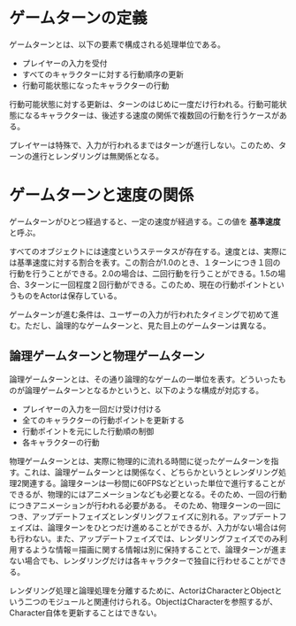 # ゲームターンの定義 #
ゲームターンとは、以下の要素で構成される処理単位である。

- プレイヤーの入力を受付
- すべてのキャラクターに対する行動順序の更新
- 行動可能状態になったキャラクターの行動

行動可能状態に対する更新は、ターンのはじめに一度だけ行われる。行動可能状態になるキャラクターは、後述する速度の関係で複数回の行動を行うケースがある。

プレイヤーは特殊で、入力が行われるまではターンが進行しない。このため、ターンの進行とレンダリングは無関係となる。

# ゲームターンと速度の関係 #
ゲームターンがひとつ経過すると、一定の速度が経過する。この値を **基準速度** と呼ぶ。

すべてのオブジェクトには速度というステータスが存在する。速度とは、実際には基準速度に対する割合を表す。この割合が1.0のとき、１ターンにつき１回の行動を行うことができる。2.0の場合は、二回行動を行うことができる。1.5の場合、3ターンに一回程度２回行動ができる。このため、現在の行動ポイントというものをActorは保存している。

ゲームターンが進む条件は、ユーザーの入力が行われたタイミングで初めて進む。ただし、論理的なゲームターンと、見た目上のゲームターンは異なる。

## 論理ゲームターンと物理ゲームターン ##
論理ゲームターンとは、その通り論理的なゲームの一単位を表す。どういったものが論理ゲームターンとなるかというと、以下のような構成が対応する。

- プレイヤーの入力を一回だけ受け付ける
- 全てのキャラクターの行動ポイントを更新する
- 行動ポイントを元にした行動順の制御
- 各キャラクターの行動

物理ゲームターンとは、実際に物理的に流れる時間に従ったゲームターンを指す。これは、論理ゲームターンとは関係なく、どちらかというとレンダリング処理2関連する。論理ターンは一秒間に60FPSなどといった単位で進行することができるが、物理的にはアニメーションなども必要となる。そのため、一回の行動につきアニメーションが行われる必要がある。
そのため、物理ターンの一回につき、アップデートフェイズとレンダリングフェイズに別れる。アップデートフェイズは、論理ターンをひとつだけ進めることができるが、入力がない場合は何も行わない。また、アップデートフェイズでは、レンダリングフェイズでのみ利用するような情報＝描画に関する情報は別に保持することで、論理ターンが進まない場合でも、レンダリングだけは各キャラクターで独自に行わせることができる。

レンダリング処理と論理処理を分離するために、ActorはCharacterとObjectという二つのモジュールと関連付けられる。ObjectはCharacterを参照するが、Character自体を更新することはできない。

